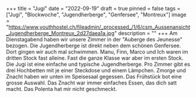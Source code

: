 +++
title = "Jugi"
date = "2022-09-19"
draft = true
pinned = false
tags = ["Jugi", "Blockwoche", "Jugendherberge", "Genfersee", "Montreux"]
image = "https://www.youthhostel.ch/fileadmin/_processed_/1/6/csm_Aussenansicht_Jugendherberge_Montreux_2d27daea1a.jpg"
description = ""
+++
A﻿m Dienstagabend haben wir unsere Zimmer in der "Auberge des Jeunesse" bezogen. Die Jugendherberge ist direkt neben dem schönen Genfersee. Dort gingen wir auch mal schwimmen. Manu, Finn, Marco und Ich waren im dritten Stock fast alleine.  Fast die ganze Klasse war aber im ersten Stock. Die Jugi ist eine einfache und typische Jugendherberge. Pro Zimmer gibt es drei Hochbetten mit je einer Steckdose und einem Lämpchen. Zmorge und Znacht haben wir unten im Speisesaal gegessen. Das Frühstück bot eine grosse Auswahl. Das Znacht war immer einfaches Essen, das dich satt macht. Das Polenta hat mir nicht geschmeckt.
